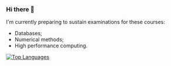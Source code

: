 ### Hi there 👋

<!--
**Da3dalu2/Da3dalu2** is a ✨ _special_ ✨ repository because its `README.md` (this file) appears on your GitHub profile.

Here are some ideas to get you started:

- 🔭 I’m currently working on ...
- 🌱 I’m currently learning ...
- 👯 I’m looking to collaborate on ...
- 🤔 I’m looking for help with ...
- 💬 Ask me about ...
- 📫 How to reach me: ...
- 😄 Pronouns: ...
- ⚡ Fun fact: ...
-->

I'm currently preparing to sustain examinations for these courses:

- Databases;
- Numerical methods;
- High performance computing.

<a href="https://github.com/Da3dalu2">
  <img align="center" src="https://github-readme-stats.vercel.app/api/top-langs/?username=Da3dalu2&layout=compact&hide=kotlin,m,jupyter%20notebook&langs_count=10" alt="Top Languages" />
</a>

